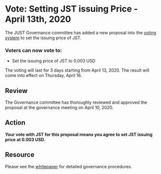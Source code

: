 # Vote: Setting JST issuing Price - April 13th, 2020

The JUST Governance committee has added a new proposal into the [voting system](https://just.tronscan.org/#/vote) to set the issuing price of JST.

### Voters can now vote to:

* Set the issuing price of JST to 0.003 USD

The voting will last for 3 days starting from April 13, 2020. The result will come into effect on Thursday, April 16. 

## Review

The Governance committee has thoroughly reviewed and approved the proposal at the governance meeting on April 10, 2020.

## Action

**Your vote with JST for this proposal means you agree to set JST issuing price at 0.003 USD.**

## Resource

Please see the [whitepaper](https://www.just.network/docs/white_paper_en.pdf) for detailed governance procedures.
